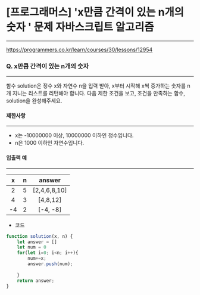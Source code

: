# [프로그래머스] 'x만큼 간격이 있는 n개의 숫자 ' 문제 자바스크립트 알고리즘
-------
https://programmers.co.kr/learn/courses/30/lessons/12954
### Q. x만큼 간격이 있는 n개의 숫자 
-----

함수 solution은 정수 x와 자연수 n을 입력 받아, x부터 시작해 x씩 증가하는 숫자를 n개 지니는 리스트를 리턴해야 합니다. 다음 제한 조건을 보고, 조건을 만족하는 함수, solution을 완성해주세요.


#### 제한사항 
---
* x는 -10000000 이상, 10000000 이하인 정수입니다.
* n은 1000 이하인 자연수입니다.

#### 입출력 예  
-----
|x|	n|	answer|
|:---:|:---:|:---:|
|2|	5|	[2,4,6,8,10]|
|4|	3|	[4,8,12]
|-4|	2|	[-4, -8]|



* 코드 
```js
function solution(x, n) {
    let answer = []
    let num = 0
    for(let i=0; i<n; i++){
        num+=x;
        answer.push(num);
        
    }
    return answer;
}

   
``` 
